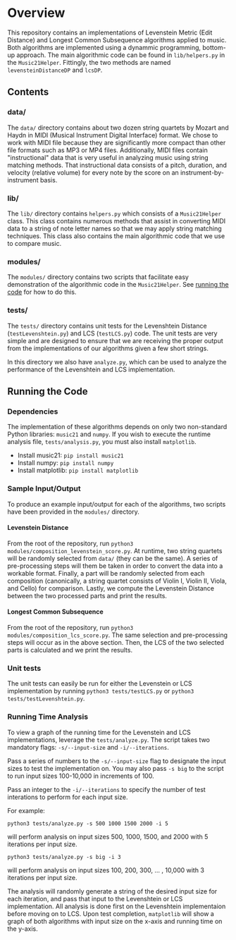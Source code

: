 # Overview

This repository contains an implementations of Levenstein Metric (Edit Distance) and Longest Common Subsequence
algorithms applied to music. Both algorithms are implemented using a dynammic programming, bottom-up approach.
The main algorithmic code can be found in `lib/helpers.py` in the `Music21Helper`. Fittingly, the two
methods are named `levensteinDistanceDP` and `lcsDP`.

## Contents

### data/
The `data/` directory contains about two dozen string quartets by Mozart and Haydn in MIDI
(Musical Instrument Digital Interface) format. We chose to work with MIDI file because they are significantly
more compact than other file formats such as MP3 or MP4 files.
Additionally, MIDI files contain "instructional" data that is very useful in analyzing music using string matching methods.
That instructional data consists of a pitch, duration, and velocity (relative volume) for every note by the score on an instrument-by-instrument basis. 

### lib/
The `lib/` directory contains `helpers.py` which consists of a `Music21Helper` class.
This class contains numerous methods that assist in converting MIDI data to a string of note letter names so that we may apply string matching techniques.
This class also contains the main algorithmic code that we use to compare music.

### modules/
The `modules/` directory contains two scripts that facilitate easy demonstration of the algorithmic code in the `Music21Helper`. See [running the code](#running-the-code) for how to do this.

### tests/
The `tests/` directory contains unit tests for the Levenshtein Distance (`testLevenshtein.py`) and LCS (`testLCS.py`) code. The unit tests are very simple and are designed to ensure that we are receiving the proper output from the implementations of our algorithms given a few short strings.

In this directory we also have `analyze.py`, which can be used to analyze the performance of the Levenshtein and LCS implementation.

## Running the Code

### Dependencies

The implementation of these algorithms depends on only two non-standard Python libraries: `music21` and `numpy`.
If you wish to execute the runtime analysis file, `tests/analysis.py`, you must also install `matplotlib`.

- Install music21: `pip install music21`
- Install numpy: `pip install numpy`
- Install matplotlib: `pip install matplotlib`

### Sample Input/Output

To produce an example input/output for each of the algorithms, two scripts have been provided in the `modules/` directory.

#### Levenstein Distance

From the root of the repository, run `python3 modules/composition_levenstein_score.py`.
At runtime, two string quartets will be randomly selected from `data/` (they can be the same).
A series of pre-processing steps will them be taken in order to convert the data into a workable format.
Finally, a part will be randomly selected from each composition (canonically, a string quartet
consists of Violin I, Violin II, Viola, and Cello) for comparison.
Lastly, we compute the Levenstein Distance between the two processed parts and print the results.

#### Longest Common Subsequence
From the root of the repository, run `python3 modules/composition_lcs_score.py`. The same selection and pre-processing steps will occur as in the above section. Then, the LCS of the two selected parts is calculated and we print the results.

### Unit tests
The unit tests can easily be run for either the Levenstein or LCS implementation by running
`python3 tests/testLCS.py` or `python3 tests/testLevenshtein.py`.

### Running Time Analysis
To view a graph of the running time for the Levenstein and LCS implementations, leverage the `tests/analyze.py`.
The script takes two mandatory flags: `-s/--input-size` and `-i/--iterations`.

Pass a series of numbers to the `-s/--input-size` flag to designate the input sizes to test the implementation on. You may also pass `-s big` to the script to run input sizes 100-10,000 in increments of 100.

Pass an integer to the `-i/--iterations` to specify the number of test interations to perform for each input size.

For example:

`python3 tests/analyze.py -s 500 1000 1500 2000 -i 5`

will perform analysis on input sizes 500, 1000, 1500, and 2000 with 5 iterations per input size.

`python3 tests/analyze.py -s big -i 3`

will perform analysis on input sizes 100, 200, 300, ... , 10,000 with 3 iterations per input size.

The analysis will randomly generate a string of the desired input size for each iteration, and pass that input to the Levenshtein or LCS implementation.
All analysis is done first on the Levenshtein implementaion before moving on to LCS.
Upon test completion, `matplotlib` will show a graph of both algorithms with input size on the x-axis and running time on the y-axis.
